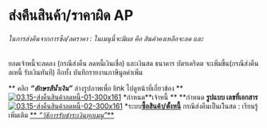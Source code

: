 # ส่งคืนสินค้า/ราคาผิด AP

###### ในการส่งคืนจากการซือ/ลดราคา : ในเมนุนี้จะมีผล คือ สินค้าคงเหลือจะลด และ
ยอดเจ้าหนี้จะลดลง (กรณีส่งคืน ลดหนี้เงินเชื่อ) และเงินสด ธนาคาร บัตรเคริดต
จะเพิ่มขึ้น(กรณีส่งคืนลเหนี้ รับเงินทันที) อีกทั้ง บันทึกรายงานภาษีมูลค่าเพิ่ม

** คลิก  _**“อักษรสีน้ำเงิน”**_ ล่างรูปภาพเพื่อ link ไปดูหน้าที่เกี่ยวข้อง **
[![03.15-ส่งคืนสินค้าลดหนี้-01-300x161](/images/03.15-ส่งคืนสินค้าลดหนี้-01-300x161.jpg)](http://www.smlaccount.com/manual/wp-content/uploads/2017/10/03.15-ส่งคืนสินค้าลดหนี้-01.jpg) *กำหนด**เจ้าหนี้ **
**กำหนด **รูปแบบ เลขที่เอกสาร** [![03.15-ส่งคืนสินค้าลดหนี้-02-300x161](/images/03.15-ส่งคืนสินค้าลดหนี้-02-300x161.jpg)](http://www.smlaccount.com/manual/wp-content/uploads/2017/10/03.15-ส่งคืนสินค้าลดหนี้-02.jpg)
*ระบบ[**ซื้อสินค้า/ตั้งหนี้**](http://www.smlaccount.com/manual/?page_id=664)
กรณีส่งคืนเป็นเงืินสด : เรียนรู้เพิ่มเติม [**
_“วิธีการรับชำระเงินทุกเมนู”_**](http://www.smlaccount.com/manual/?page_id=365)

